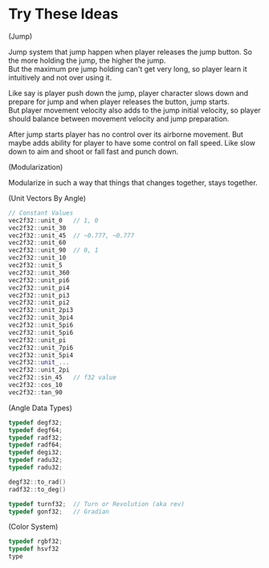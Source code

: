 
# Try These Ideas


(Jump)

Jump system that jump happen when player releases the
jump button. So the more holding the jump, the higher
the jump.  
But the maximum pre jump holding can't get very long,
so player learn it intuitively and not over using it.  

Like say is player push down the jump, player character
slows down and prepare for jump and when player releases
the button, jump starts.  
But player movement velocity also adds to the jump initial
velocity, so player should balance between movement velocity
and jump preparation.  

After jump starts player has no control over its airborne
movement.
But maybe adds ability for player to have some control
on fall speed. Like slow down to aim and shoot or
fall fast and punch down.

(Modularization)

Modularize in such a way that things
that changes together, stays together.

(Unit Vectors By Angle)

```cpp
// Constant Values
vec2f32::unit_0   // 1, 0
vec2f32::unit_30
vec2f32::unit_45  // ~0.777, ~0.777
vec2f32::unit_60
vec2f32::unit_90  // 0, 1
vec2f32::unit_10
vec2f32::unit_5
vec2f32::unit_360
vec2f32::unit_pi6
vec2f32::unit_pi4
vec2f32::unit_pi3
vec2f32::unit_pi2
vec2f32::unit_2pi3
vec2f32::unit_3pi4
vec2f32::unit_5pi6
vec2f32::unit_5pi6
vec2f32::unit_pi
vec2f32::unit_7pi6
vec2f32::unit_5pi4
vec2f32::unit_...
vec2f32::unit_2pi
vec2f32::sin_45   // f32 value
vec2f32::cos_10
vec2f32::tan_90
```

(Angle Data Types)

```cpp
typedef degf32;
typedef degf64;
typedef radf32;
typedef radf64;
typedef degi32;
typedef radu32;
typedef radu32;

degf32::to_rad()
radf32::to_deg()

typedef turnf32;  // Turn or Revolution (aka rev)
typedef gonf32;   // Gradian


```

(Color System)

```cpp
typedef rgbf32;
typedef hsvf32
type

```

